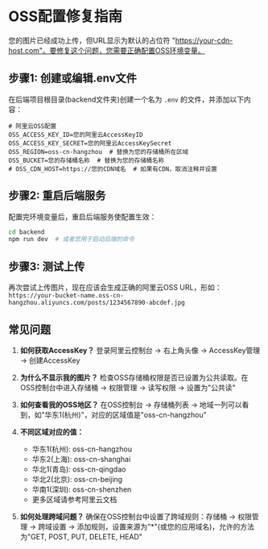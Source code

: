 # OSS配置修复指南

您的图片已经成功上传，但URL显示为默认的占位符 "https://your-cdn-host.com"。要修复这个问题，您需要正确配置OSS环境变量。

## 步骤1: 创建或编辑.env文件

在后端项目根目录(backend文件夹)创建一个名为 `.env` 的文件，并添加以下内容：

```
# 阿里云OSS配置
OSS_ACCESS_KEY_ID=您的阿里云AccessKeyID
OSS_ACCESS_KEY_SECRET=您的阿里云AccessKeySecret
OSS_REGION=oss-cn-hangzhou  # 替换为您的存储桶所在区域
OSS_BUCKET=您的存储桶名称  # 替换为您的存储桶名称
# OSS_CDN_HOST=https://您的CDN域名  # 如果有CDN，取消注释并设置
```

## 步骤2: 重启后端服务

配置完环境变量后，重启后端服务使配置生效：

```bash
cd backend
npm run dev  # 或者您用于启动后端的命令
```

## 步骤3: 测试上传

再次尝试上传图片，现在应该会生成正确的阿里云OSS URL，形如：
`https://your-bucket-name.oss-cn-hangzhou.aliyuncs.com/posts/1234567890-abcdef.jpg`

## 常见问题

1. **如何获取AccessKey？**
   登录阿里云控制台 -> 右上角头像 -> AccessKey管理 -> 创建AccessKey

2. **为什么不显示我的图片？**
   检查OSS存储桶权限是否已设置为公共读取。在OSS控制台中进入存储桶 -> 权限管理 -> 读写权限 -> 设置为"公共读"

3. **如何查看我的OSS地区？**
   在OSS控制台 -> 存储桶列表 -> 地域一列可以看到，如"华东1(杭州)"，对应的区域值是"oss-cn-hangzhou"

4. **不同区域对应的值：**
   - 华东1(杭州): oss-cn-hangzhou
   - 华东2(上海): oss-cn-shanghai
   - 华北1(青岛): oss-cn-qingdao
   - 华北2(北京): oss-cn-beijing
   - 华南1(深圳): oss-cn-shenzhen
   - 更多区域请参考阿里云文档

5. **如何处理跨域问题？**
   确保在OSS控制台中设置了跨域规则：存储桶 -> 权限管理 -> 跨域设置 -> 添加规则，设置来源为"*"(或您的应用域名)，允许的方法为"GET, POST, PUT, DELETE, HEAD" 